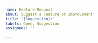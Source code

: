```yaml
---
name: Feature Request
about: Suggest a Feature or Improvement
title: "[Suggestion]:"
labels: Open, Suggestion
assignees: ''

---
```



